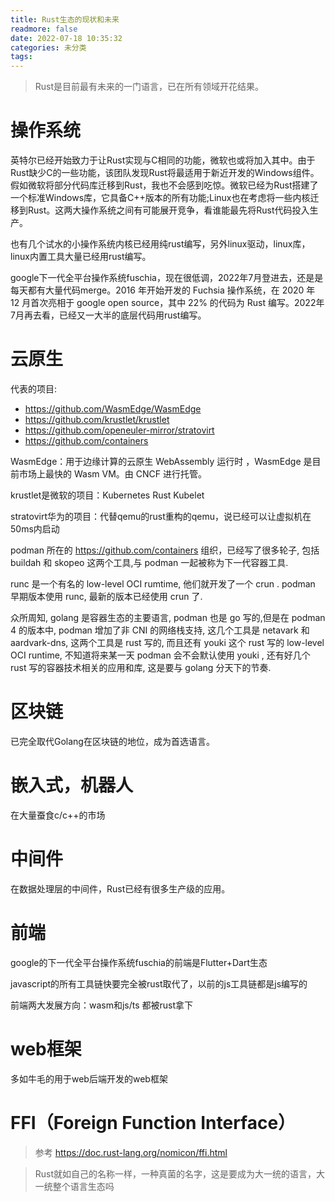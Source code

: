 ```yaml
---
title: Rust生态的现状和未来
readmore: false
date: 2022-07-18 10:35:32
categories: 未分类
tags:
---
```





> Rust是目前最有未来的一门语言，已在所有领域开花结果。

# 操作系统
英特尔已经开始致力于让Rust实现与C相同的功能，微软也或将加入其中。由于Rust缺少C的一些功能，该团队发现Rust将最适用于新近开发的Windows组件。假如微软将部分代码库迁移到Rust，我也不会感到吃惊。微软已经为Rust搭建了一个标准Windows库，它具备C++版本的所有功能;Linux也在考虑将一些内核迁移到Rust。这两大操作系统之间有可能展开竞争，看谁能最先将Rust代码投入生产。

也有几个试水的小操作系统内核已经用纯rust编写，另外linux驱动，linux库，linux内置工具大量已经用rust编写。

google下一代全平台操作系统fuschia，现在很低调，2022年7月登进去，还是是每天都有大量代码merge。2016 年开始开发的 Fuchsia 操作系统，在 2020 年 12 月首次亮相于 google open source，其中 22% 的代码为 Rust 编写。2022年7月再去看，已经又一大半的底层代码用rust编写。

# 云原生
代表的项目:
* https://github.com/WasmEdge/WasmEdge
* https://github.com/krustlet/krustlet
* https://github.com/openeuler-mirror/stratovirt
* https://github.com/containers

WasmEdge：用于边缘计算的云原生 WebAssembly 运行时 ，WasmEdge 是目前市场上最快的 Wasm VM。由 CNCF 进行托管。

krustlet是微软的项目：Kubernetes Rust Kubelet

stratovirt华为的项目：代替qemu的rust重构的qemu，说已经可以让虚拟机在50ms内启动

podman 所在的 https://github.com/containers 组织，已经写了很多轮子, 包括 buildah 和 skopeo 这两个工具,与 podman 一起被称为下一代容器工具.

runc 是一个有名的 low-level OCI rumtime, 他们就开发了一个 crun . podman 早期版本使用 runc, 最新的版本已经使用 crun 了.

众所周知, golang 是容器生态的主要语言, podman 也是 go 写的,但是在 podman 4 的版本中, podman 增加了非 CNI 的网络栈支持, 这几个工具是 netavark 和 aardvark-dns, 这两个工具是 rust 写的, 而且还有 youki 这个 rust 写的 low-level OCI runtime, 不知道将来某一天 podman 会不会默认使用 youki , 还有好几个 rust 写的容器技术相关的应用和库, 这是要与 golang 分天下的节奏.

# 区块链
已完全取代Golang在区块链的地位，成为首选语言。

# 嵌入式，机器人
在大量蚕食c/c++的市场

# 中间件
在数据处理层的中间件，Rust已经有很多生产级的应用。

# 前端
google的下一代全平台操作系统fuschia的前端是Flutter+Dart生态

javascript的所有工具链快要完全被rust取代了，以前的js工具链都是js编写的

前端两大发展方向：wasm和js/ts  都被rust拿下

# web框架
多如牛毛的用于web后端开发的web框架

# FFI（Foreign Function Interface）
> 参考 https://doc.rust-lang.org/nomicon/ffi.html

> Rust就如自己的名称一样，一种真菌的名字，这是要成为大一统的语言，大一统整个语言生态吗